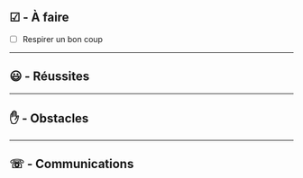## ☑︎ - À faire
- [ ] Respirer un bon coup


---
## 😃 - Réussites


---
## ✋ - Obstacles


---
## ☏ - Communications

